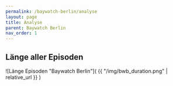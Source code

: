 ```yaml
---
permalink: /baywatch-berlin/analyse
layout: page
title: Analyse
parent: Baywatch Berlin
nav_order: 1
---
```


## Länge aller Episoden

![Länge Episoden "Baywatch Berlin"]( {{ "/img/bwb_duration.png" | relative_url  }} )
